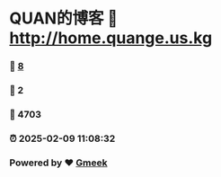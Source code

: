 # QUAN的博客 :link: http://home.quange.us.kg 
### :page_facing_up: [8](http://home.quange.us.kg/tag.html) 
### :speech_balloon: 2 
### :hibiscus: 4703 
### :alarm_clock: 2025-02-09 11:08:32 
### Powered by :heart: [Gmeek](https://github.com/Meekdai/Gmeek)
